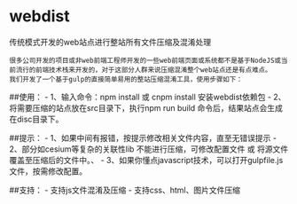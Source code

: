 # webdist
传统模式开发的web站点进行整站所有文件压缩及混淆处理

	很多公司开发的项目或非web前端工程师开发的一些web前端页面或系统都不是基于NodeJS或当前流行的前端技术栈来开发的，对于这部分人群来说压缩混淆整个web站点还是有点难点。
	我们开发了一个基于gulp的直接简单易用的整站压缩混淆工具，使用步骤如下：


##使用：
	- 1、输入命令：npm install 或 cnpm install   安装webdist依赖包
	- 2、将需要压缩的站点放在src目录下，执行npm  run  build 命令后，结果站点会生成在disc目录下。

##提示：
	- 1、如果中间有报错，按提示修改相关文件内容，直至无错误提示
	- 2、部分如cesium等复杂的关联性lib 不能进行压缩，可修改配置文件 或 将源文件覆盖至压缩后的文件中。、
	- 3、如果你懂点javascript技术，可以打开gulpfile.js文件，按需修改配置。

##支持：
	- 支持js文件混淆及压缩
	- 支持css、html、图片文件压缩

 